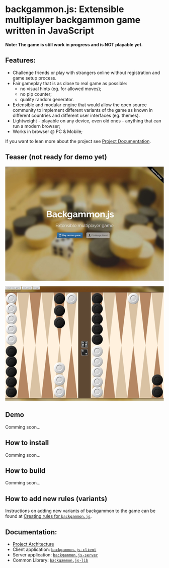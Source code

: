 # backgammon.js: Extensible multiplayer backgammon game written in JavaScript

**Note: The game is still work in progress and is NOT playable yet.**

## Features:

- Challenge friends or play with strangers online without registration and game setup process.
- Fair gameplay that is as close to real game as possible:
    - no visual hints (eg. for allowed moves);
    - no pip counter;
    - quality random generator.
- Extensible and modular engine that would allow the open source community to implement different variants of the game as known in different countries and different user interfaces (eg. themes).
- Lightweight - playable on any device, even old ones - anything that can run a modern browser;
- Works in browser @ PC & Mobile;

If you want to lean more about the project see [Project Documentation](docs/README.md).

## Teaser (not ready for demo yet)

![Landing page](docs/images/progress-landing-page.jpg)

![Prototype](docs/images/progress-gameplay.jpg)

## Demo
Comming soon...

## How to install
Comming soon...

## How to build
Comming soon...

## How to add new rules (variants)
Instructions on adding new variants of backgammon to the game can be found at [Creating rules for `backgammon.js`](docs/rules.md).

## Documentation:

- [Project Architecture](docs/README.md)
- Client application: [`backgammon.js-client`](app/browser/README.md)
- Server application: [`backgammon.js-server`](app/server/README.md)
- Common Library: [`backgammon.js-lib`](lib/README.md)

